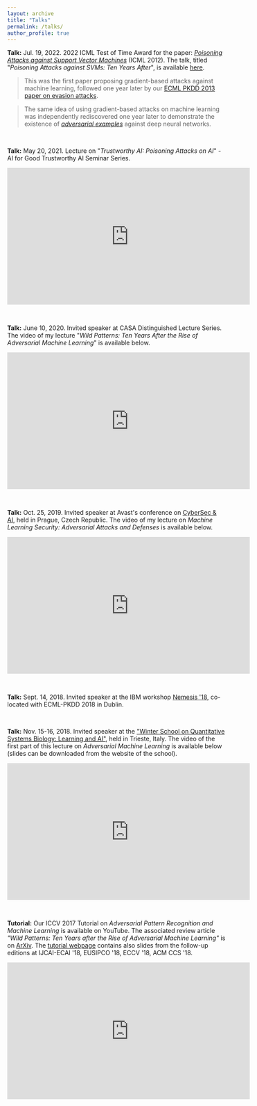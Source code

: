 ```yaml
---
layout: archive
title: "Talks"
permalink: /talks/
author_profile: true
---
```


**Talk:** Jul. 19, 2022. 2022 ICML Test of Time Award for the paper: [_Poisoning Attacks against Support Vector Machines_](https://arxiv.org/abs/1206.6389) (ICML 2012). The talk, titled "_Poisoning Attacks against SVMs: Ten Years After_", is available [here](https://slideslive.com/38987976).

> This was the first paper proposing gradient-based attacks against machine learning, followed one year later by our [ECML PKDD 2013 paper on evasion attacks](https://arxiv.org/abs/1708.06131). 

> The same idea of using gradient-based attacks on machine learning was independently rediscovered one year later to demonstrate the existence of [_adversarial examples_](https://arxiv.org/abs/1312.6199) against deep neural networks.

<p>&nbsp</p>


**Talk:** May 20, 2021. Lecture on "_Trustworthy AI: Poisoning Attacks on AI_" - AI for Good Trustworthy AI Seminar Series.
<iframe allow="accelerometer; autoplay; encrypted-media; gyroscope; picture-in-picture" allowfullscreen="" frameborder="0" height="315" scrolling="no" src="https://www.youtube.com/embed/OawERQx6wx8" width="560"></iframe>

<p>&nbsp</p>

**Talk:** June 10, 2020. Invited speaker at CASA Distinguished Lecture Series. The video of my lecture "_Wild Patterns: Ten Years After the Rise of Adversarial Machine Learning_" is available below.
<iframe allow="accelerometer; autoplay; encrypted-media; gyroscope; picture-in-picture" allowfullscreen="" frameborder="0" height="315" scrolling="no" src="https://www.youtube.com/embed/j5xJRlV4PhQ" width="560"></iframe>

<p>&nbsp</p>

**Talk:** Oct. 25, 2019. Invited speaker at Avast's conference on [CyberSec & AI](https://www.cybersecprague.ai), held in Prague, Czech Republic. The video of my lecture on _Machine Learning Security: Adversarial Attacks and Defenses_ is available below.
<iframe allow="accelerometer; autoplay; encrypted-media; gyroscope; picture-in-picture" allowfullscreen="" frameborder="0" height="315" src="https://www.youtube.com/embed/b89RRzWSJYI" width="560"></iframe>

<p>&nbsp</p>

**Talk:** Sept. 14, 2018. Invited speaker at the IBM workshop [Nemesis '18](http://www.research.ibm.com/labs/ireland/nemesis2018/), co-located with ECML-PKDD 2018 in Dublin. 

<p>&nbsp</p>

**Talk:** Nov. 15-16, 2018. Invited speaker at the ["Winter School on Quantitative Systems Biology: Learning and AI"](http://indico.ictp.it/event/8339/other-view?view=ictptimetable), held in Trieste, Italy. The video of the first part of this lecture on _Adversarial Machine Learning_ is available below (slides can be downloaded from the website of the school).
<iframe allow="accelerometer; autoplay; encrypted-media; gyroscope; picture-in-picture" allowfullscreen="" frameborder="0" height="315" src="https://www.youtube.com/embed/xLy6FGvS6iI" width="560"></iframe>

<p>&nbsp</p>

**Tutorial:** Our ICCV 2017 Tutorial on _Adversarial Pattern Recognition and Machine Learning_ is available on YouTube. The associated review article _"Wild Patterns: Ten Years after the Rise of Adversarial Machine Learning"_ is on [ArXiv](https://arxiv.org/abs/1712.03141). The [tutorial webpage]((https://www.pluribus-one.it/sec-ml/wild-patterns)) contains also slides from the follow-up editions at IJCAI-ECAI '18, EUSIPCO '18, ECCV '18, ACM CCS '18.
<iframe allowfullscreen="" frameborder="0" height="315" scrolling="no" src="https://www.youtube.com/embed/_-seIeCmIrA?start=3865" width="560"></iframe>
